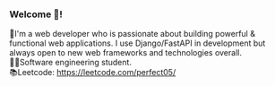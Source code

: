 ### Welcome 👋! 
:snake:I'm a web developer who is passionate about building powerful & functional web applications. I use Django/FastAPI in development but always open to new web frameworks and technologies overall.\
:man_student:Software engineering student. \
:books:Leetcode: https://leetcode.com/perfect05/
# 
<!--
**p3rfect05/p3rfect05** is a ✨ _special_ ✨ repository because its `README.md` (this file) appears on your GitHub profile.

Here are some ideas to get you started:

- 🔭 I’m currently working on ...
- 🌱 I’m currently learning ...
- 👯 I’m looking to collaborate on ...
- 🤔 I’m looking for help with ...
- 💬 Ask me about ...
- 📫 How to reach me: ...
- 😄 Pronouns: ...
- ⚡ Fun fact: ...
-->
